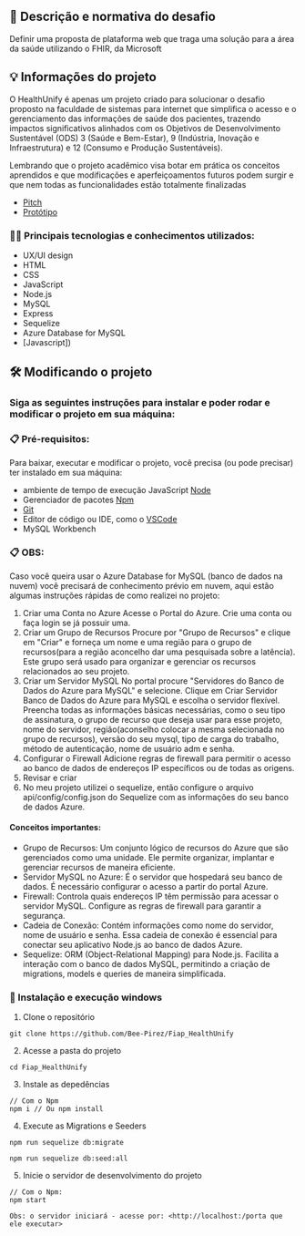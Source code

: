 ## 💭 Descrição e normativa do desafio

<p>Definir uma proposta de plataforma web que traga uma
solução para a área da saúde utilizando o FHIR, da Microsoft</p>

## 💡 Informações do projeto
<p>O HealthUnify é apenas um projeto criado para solucionar o desafio proposto na faculdade de sistemas para internet que simplifica o acesso e o gerenciamento das informações de saúde dos pacientes, trazendo impactos significativos alinhados com os Objetivos de Desenvolvimento Sustentável (ODS) 3 (Saúde e Bem-Estar), 9 (Indústria, Inovação e Infraestrutura) e 12 (Consumo e Produção Sustentáveis). </p>
<p>Lembrando que o projeto acadêmico visa botar em prática os conceitos aprendidos e que modificações e aperfeiçoamentos futuros podem surgir e que nem todas as funcionalidades estão totalmente finalizadas</p>

* [Pitch](https://www.youtube.com/watch?v=fAmKjRlkFE0)
* [Protótipo](https://www.figma.com/file/dlitQz3yASzQyDYcCwPMxh/HealthUnify?type=design&node-id=148%3A744&mode=design&t=irjfhqDwwDWi7LLj-1)


### 👨‍💻 Principais tecnologias e conhecimentos utilizados:

- UX/UI design
- HTML
- CSS
- JavaScript 
- Node.js 
- MySQL
- Express 
- Sequelize
- Azure Database for MySQL
- [Javascript])


## 🛠️ Modificando o projeto

### Siga as seguintes instruções para instalar e poder rodar e modificar o projeto em sua máquina:

### 📋 Pré-requisitos:

Para baixar, executar e modificar o projeto, você precisa (ou pode precisar) ter instalado em sua máquina: 
* ambiente de tempo de execução JavaScript [Node](https://nodejs.org/en/)
* Gerenciador de pacotes [Npm](https://nodejs.org/en/)
* [Git](https://git-scm.com/downloads)
* Editor de código ou IDE, como o [VSCode](https://code.visualstudio.com/Download)
* MySQL Workbench

### 📋 OBS:
Caso você queira usar o Azure Database for MySQL (banco de dados na nuvem) você precisará de conhecimento prévio em nuvem, aqui estão algumas instruções rápidas de como realizei no projeto: 
1. Criar uma Conta no Azure
Acesse o Portal do Azure.
Crie uma conta ou faça login se já possuir uma.
2. Criar um Grupo de Recursos
Procure por "Grupo de Recursos" e clique em "Criar" e forneça um nome e uma região para o grupo de recursos(para a região aconcelho dar uma pesquisada sobre a latência). Este grupo será usado para organizar e gerenciar os recursos relacionados ao seu projeto.
3. Criar um Servidor MySQL
No portal procure "Servidores do Banco de Dados do Azure para MySQL" e selecione.
Clique em Criar Servidor Banco de Dados do Azure para MySQL e escolha o servidor flexível.
Preencha todas as informações básicas necessárias, como o seu tipo de assinatura, o grupo de recurso que deseja usar para esse projeto, nome do servidor, região(aconselho colocar a mesma selecionada no grupo de recursos), versão do seu mysql, tipo de carga do trabalho, método de autenticação, nome de usuário adm e senha.
4. Configurar o Firewall
Adicione regras de firewall para permitir o acesso ao banco de dados de endereços IP específicos ou de todas as origens.
5. Revisar e criar
6. No meu projeto utilizei o sequelize, então configure o arquivo api/config/config.json do Sequelize com as informações do seu banco de dados Azure.

#### Conceitos importantes:
- Grupo de Recursos: Um conjunto lógico de recursos do Azure que são gerenciados como uma unidade. Ele permite organizar, implantar e gerenciar recursos de maneira eficiente.
- Servidor MySQL no Azure: É o servidor que hospedará seu banco de dados. É necessário configurar o acesso a partir do portal Azure.
- Firewall: Controla quais endereços IP têm permissão para acessar o servidor MySQL. Configure as regras de firewall para garantir a segurança.
- Cadeia de Conexão: Contém informações como nome do servidor, nome de usuário e senha. Essa cadeia de conexão é essencial para conectar seu aplicativo Node.js ao banco de dados Azure.
- Sequelize: ORM (Object-Relational Mapping) para Node.js. Facilita a interação com o banco de dados MySQL, permitindo a criação de migrations, models e queries de maneira simplificada.


### 🔧 Instalação e execução windows

1. Clone o repositório
```
git clone https://github.com/Bee-Pirez/Fiap_HealthUnify
```
2. Acesse a pasta do projeto
```
cd Fiap_HealthUnify
```
3. Instale as depedências
```
// Com o Npm
npm i // Ou npm install

```
4. Execute as Migrations e Seeders
```
npm run sequelize db:migrate
```
```
npm run sequelize db:seed:all
```
5. Inicie o servidor de desenvolvimento do projeto
```
// Com o Npm:
npm start

Obs: o servidor iniciará - acesse por: <http://localhost:/porta que ele executar>

